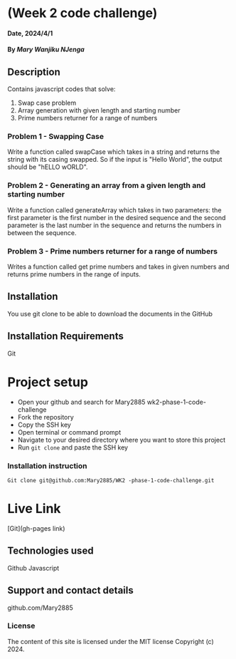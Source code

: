 # (Week 2 code challenge)

#### Date, 2024/4/1

#### By *Mary Wanjiku NJenga*

## Description
Contains javascript codes that solve: 
 1. Swap case problem
 2. Array generation with  given length and starting number
 3. Prime numbers returner for a range of numbers
 ### Problem 1 - Swapping Case
 Write a function called swapCase which takes in a string and returns the string with its casing swapped.
 So if the input is "Hello World", the output should be "hELLO wORLD".
 ### Problem 2 - Generating an array from a given length and starting number
 Write a function called generateArray which takes in two parameters: the first parameter is the first number  in the desired sequence and the second parameter is the last number in the sequence and returns the numbers in between the sequence.
 ### Problem 3 - Prime numbers returner for a range of numbers
 Writes a function called get prime numbers and takes in given numbers and 
 returns prime numbers in the range of inputs.

## Installation
You use git clone to be able to download the documents in the GitHub

## Installation Requirements
Git

# Project setup
- Open your github and search for Mary2885 wk2-phase-1-code-challenge
- Fork the  repository
- Copy the SSH key
- Open terminal or command prompt
- Navigate to your desired directory where you want to store this project
- Run `git clone` and paste the SSH key

### Installation instruction
```
Git clone git@github.com:Mary2885/WK2 -phase-1-code-challenge.git

```

# Live Link
[Git](gh-pages link)

## Technologies used

Github
Javascript

## Support and contact details
github.com/Mary2885

### License
The content of this site is licensed under the MIT license
Copyright (c) 2024.
